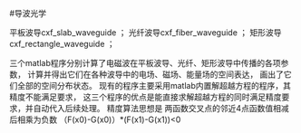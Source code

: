 #导波光学

平板波导cxf_slab_waveguide ；
光纤波导cxf_fiber_waveguide ；
矩形波导cxf_rectangle_waveguide ；

三个matlab程序分别计算了电磁波在平板波导、光纤、矩形波导中传播的各项参数，
计算并得出它们在各种波导中的电场、磁场、能量场的空间表达，
画出了它们全部的空间分布状态。
现有的程序主要采用matlab内置解超越方程的程序，其精度不能满足要求，
这三个程序的优点是能直接求解超越方程的同时满足精度要求，并自动代入后续处理。
精度算法思想是 两函数交叉点的邻近4点函数值相减后相乘为负数
（F(x0)-G(x0)）*(F(x1)-G(x1))<0
